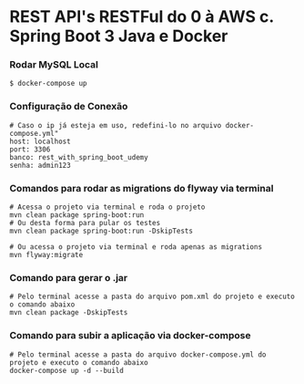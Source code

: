 # REST API's RESTFul do 0 à AWS c. Spring Boot 3 Java e Docker
### Rodar MySQL Local
    $ docker-compose up
### Configuração de Conexão
    
    # Caso o ip já esteja em uso, redefini-lo no arquivo docker-compose.yml"
    host: localhost
    port: 3306
    banco: rest_with_spring_boot_udemy
    senha: admin123

### Comandos para rodar as migrations do flyway via terminal

    # Acessa o projeto via terminal e roda o projeto
    mvn clean package spring-boot:run
    # Ou desta forma para pular os testes
    mvn clean package spring-boot:run -DskipTests

    # Ou acessa o projeto via terminal e roda apenas as migrations
    mvn flyway:migrate

### Comando para gerar o .jar
    # Pelo terminal acesse a pasta do arquivo pom.xml do projeto e executo o comando abaixo
    mvn clean package -DskipTests

### Comando para subir a aplicação via docker-compose
    # Pelo terminal acesse a pasta do arquivo docker-compose.yml do projeto e executo o comando abaixo
    docker-compose up -d --build

    